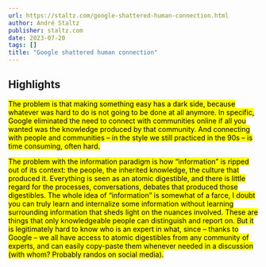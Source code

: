 ```yaml
---
url: https://staltz.com/google-shattered-human-connection.html
author: André Staltz
publisher: staltz.com
date: 2023-07-20
tags: []
title: "Google shattered human connection"
---
```


## Highlights
<mark>The problem is that making something easy has a dark side, because whatever was hard to do is not going to be done at all anymore. In specific, Google eliminated the need to connect with communities online if all you wanted was the knowledge produced by that community. And connecting with people and communities – in the style we still practiced in the 90s – is time consuming, often hard.</mark>

<mark>The problem with the information paradigm is how “information” is ripped out of its context: the people, the inherited knowledge, the culture that produced it. Everything is seen as an atomic digestible, and there is little regard for the processes, conversations, debates that produced those digestibles. The whole idea of “information” is somewhat of a farce, I doubt you can truly learn and internalize some information without learning surrounding information that sheds light on the nuances involved. These are things that only knowledgeable people can distinguish and report on. But it is legitimately hard to know who is an expert in what, since – thanks to Google – we all have access to atomic digestibles from any community of experts, and can easily copy-paste them whenever needed in a discussion (with whom? Probably randos on social media).</mark>

